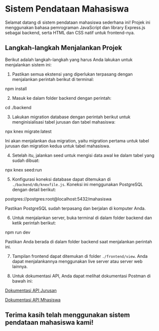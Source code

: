 # Sistem Pendataan Mahasiswa

Selamat datang di sistem pendataan mahasiswa sederhana ini! Projek ini menggunakan bahasa pemrograman JavaScript dan library Express.js sebagai backend, serta HTML dan CSS natif untuk frontend-nya.

## Langkah-langkah Menjalankan Projek

Berikut adalah langkah-langkah yang harus Anda lakukan untuk menjalankan sistem ini:

1. Pastikan semua ekstensi yang diperlukan terpasang dengan menjalankan perintah berikut di terminal:

npm install


2. Masuk ke dalam folder backend dengan perintah:

cd ./backend


3. Lakukan migration database dengan perintah berikut untuk menginisialisasi tabel jurusan dan tabel mahasiswa:

npx knex migrate:latest


Ini akan menjalankan dua migration, yaitu migration pertama untuk tabel jurusan dan migration kedua untuk tabel mahasiswa.

4. Setelah itu, jalankan seed untuk mengisi data awal ke dalam tabel yang sudah dibuat:

npx knex seed:run


5. Konfigurasi koneksi database dapat ditemukan di `./backend/db/knexfile.js`. Koneksi ini menggunakan PostgreSQL dengan detail berikut:

postgres://postgres:root@localhost:5432/mahasiswa


Pastikan PostgreSQL sudah terpasang dan berjalan di komputer Anda.

6. Untuk menjalankan server, buka terminal di dalam folder backend dan ketik perintah berikut:

npm run dev


Pastikan Anda berada di dalam folder backend saat menjalankan perintah ini.

7. Tampilan frontend dapat ditemukan di folder `./frontend/view`. Anda dapat menjalankannya menggunakan live server atau server web lainnya.

8. Untuk dokumentasi API, Anda dapat melihat dokumentasi Postman di bawah ini:

[Dokumentasi API Jurusan](https://documenter.getpostman.com/view/29068631/2s9YC1Xuex#92fe077d-01c4-4e70-9a0e-17cd9b624212)


[Dokumentasi API Mhasiswa](https://documenter.getpostman.com/view/29068631/2s9YC1XujKhttps://documenter.getpostman.com/view/29068631/2s9YC1XujK)


## Terima kasih telah menggunakan sistem pendataan mahasiswa kami!
